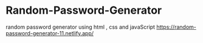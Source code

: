 # Random-Password-Generator
 random password generator using html , css and javaScript 
https://random-password-generator-11.netlify.app/
